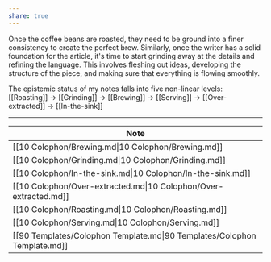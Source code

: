 ```yaml
---
share: true
---
```

Once the coffee beans are roasted, they need to be ground into a finer consistency to create the perfect brew. Similarly, once the writer has a solid foundation for the article, it's time to start grinding away at the details and refining the language. This involves fleshing out ideas, developing the structure of the piece, and making sure that everything is flowing smoothly.

The epistemic status of my notes falls into five non-linear levels: [[Roasting]] -> [[Grinding]] -> [[Brewing]] -> [[Serving]] -> [[Over-extracted]] -> [[In-the-sink]]

---
| Note                                                                     |
| ------------------------------------------------------------------------ |
| [[10 Colophon/Brewing.md\|10 Colophon/Brewing.md]]                       |
| [[10 Colophon/Grinding.md\|10 Colophon/Grinding.md]]                     |
| [[10 Colophon/In-the-sink.md\|10 Colophon/In-the-sink.md]]               |
| [[10 Colophon/Over-extracted.md\|10 Colophon/Over-extracted.md]]         |
| [[10 Colophon/Roasting.md\|10 Colophon/Roasting.md]]                     |
| [[10 Colophon/Serving.md\|10 Colophon/Serving.md]]                       |
| [[90 Templates/Colophon Template.md\|90 Templates/Colophon Template.md]] |
